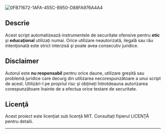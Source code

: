 
![0FB71672-1AFA-455C-B950-D88FA976A4A4](https://github.com/user-attachments/assets/18637584-33e8-4461-a9dc-d761ccf3dfd6)



## Descrie
Acest script automatizează instrumentele de securitate ofensive pentru **etic** și **educaţional** utilizați numai. Orice utilizare neautorizată, ilegală sau rău intenţionată este strict interzisă şi poate avea consecutiv juridice.

## Disclaimer
Autorul este **nu responsabil** pentru orice daune, utilizare greșită sau problemă juridice care decurg din utilizarea necorespunzătoare a unui script de acest. Utilizări-l pe propriul risc și obțineți întrotdeauna autorizarea corespunzătoare înainte de a efectua orice testare de securitate.

## Licenţă
Acest proiect este licențiat sub licență MIT. Consultați fișierul LICENȚĂ pentru detalii.

---
